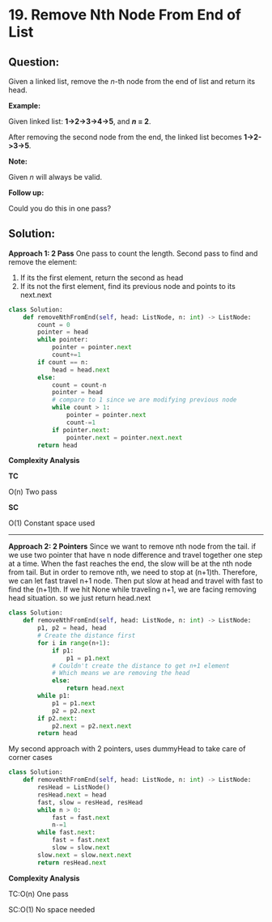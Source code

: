 
  

# 19. Remove Nth Node From End of List

  

  

## Question:



Given a linked list, remove the  _n_-th node from the end of list and return its head.

**Example:**

Given linked list: **1->2->3->4->5**, and **_n_ = 2**.

After removing the second node from the end, the linked list becomes **1->2->3->5**.

**Note:**

Given  _n_  will always be valid.

**Follow up:**

Could you do this in one pass?
## Solution:
**Approach 1: 2 Pass**
One pass to count the length. Second pass to find and remove the element:
1. If its the first element, return the second as head
2. If its not the first element, find its previous node and points to its next.next
```python
class Solution:
    def removeNthFromEnd(self, head: ListNode, n: int) -> ListNode:
        count = 0
        pointer = head
        while pointer:
            pointer = pointer.next
            count+=1
        if count == n:
            head = head.next
        else:
            count = count-n
            pointer = head
            # compare to 1 since we are modifying previous node
            while count > 1:
                pointer = pointer.next
                count-=1
            if pointer.next:
                pointer.next = pointer.next.next
        return head
```

**Complexity Analysis**

**TC**

O(n) Two pass

**SC**

O(1) Constant space used

---

**Approach 2: 2 Pointers**
Since we want to remove nth node from the tail. if we use two pointer that have n node difference and travel together one step at a time. When the fast reaches the end, the slow will be at the nth node from tail.
But in order to remove nth, we need to stop at (n+1)th. 
Therefore, we can let fast travel n+1 node. Then put slow at head and travel with fast to find the (n+1)th.
If we hit None while traveling n+1, we are facing removing head situation. so we just return head.next


```python
class Solution:
    def removeNthFromEnd(self, head: ListNode, n: int) -> ListNode:
        p1, p2 = head, head
        # Create the distance first
        for i in range(n+1):
            if p1:
                p1 = p1.next
            # Couldn't create the distance to get n+1 element
            # Which means we are removing the head
            else:
                return head.next
        while p1:
            p1 = p1.next
            p2 = p2.next
        if p2.next:
            p2.next = p2.next.next
        return head
```
My second approach with 2 pointers, uses dummyHead to take care of corner cases
```python
class Solution:
    def removeNthFromEnd(self, head: ListNode, n: int) -> ListNode:
        resHead = ListNode()
        resHead.next = head
        fast, slow = resHead, resHead
        while n > 0:
            fast = fast.next
            n-=1
        while fast.next:
            fast = fast.next
            slow = slow.next
        slow.next = slow.next.next
        return resHead.next
```
  

**Complexity Analysis**

TC:O(n) One pass
  

SC:O(1) No space needed